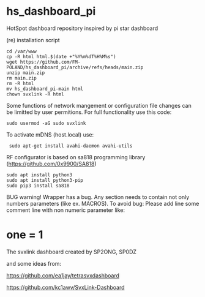 # hs_dashboard_pi
HotSpot dashboard repository inspired by pi star dashboard


(re) installation script

```
cd /var/www
cp -R html html.$(date +"%Y%m%dT%H%M%s")
wget https://github.com/FM-POLAND/hs_dashboard_pi/archive/refs/heads/main.zip
unzip main.zip
rm main.zip
rm -R html
mv hs_dashboard_pi-main html
chown svxlink -R html
```

Some functions of network mangement or configuration file changes can be limitted by user permitions.
For full functionality use this code: 

```
sudo usermod -aG sudo svxlink
```

To activate mDNS (host.local) use:
```
 sudo apt-get install avahi-daemon avahi-utils
```

RF configurator is based on sa818 programming library (https://github.com/0x9900/SA818)
```
sudo apt install python3
sudo apt install python3-pip
sudo pip3 install sa818
```


BUG warning!
Wrapper has a bug. Any section needs to contain not only numbers parameters (like ex. MACROS).
To avoid bug:
Please add line some comment line with non numeric parameter like:
# one = 1


The svxlink dashboard created by SP2ONG, SP0DZ

and some ideas from:

https://github.com/ea1jay/tetrasvxdashboard

https://github.com/kc1awv/SvxLink-Dashboard



